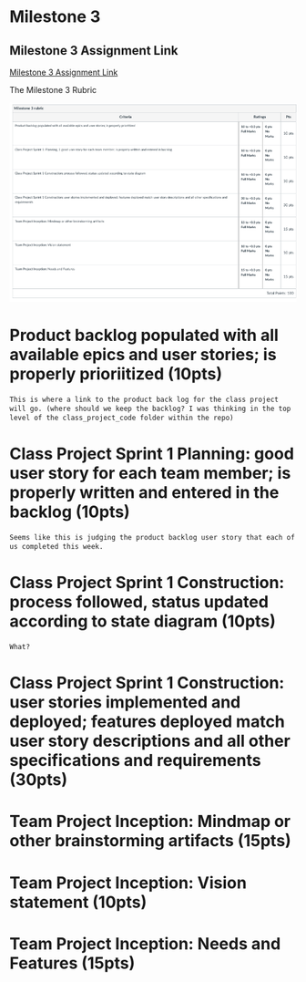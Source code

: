 Milestone 3
===========================

## Milestone 3 Assignment Link
[Milestone 3 Assignment Link](https://wou-cs46x-resources.netlify.app/cs461/milestones/m3) 

The Milestone 3 Rubric

![Image](img/milestone3_rubric.png)


# Product backlog populated with all available epics and user stories; is properly prioriitized (10pts)
    This is where a link to the product back log for the class project will go. (where should we keep the backlog? I was thinking in the top level of the class_project_code folder within the repo)


# Class Project Sprint 1 Planning: good user story for each team member; is properly written and entered in the backlog (10pts)
    Seems like this is judging the product backlog user story that each of us completed this week.

# Class Project Sprint 1 Construction: process followed, status updated according to state diagram (10pts)
    What?

# Class Project Sprint 1 Construction: user stories implemented and deployed; features deployed match user story descriptions and all other specifications and requirements (30pts)

# Team Project Inception: Mindmap or other brainstorming artifacts (15pts)

# Team Project Inception: Vision statement (10pts)

# Team Project Inception: Needs and Features (15pts)
